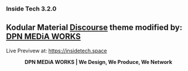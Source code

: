 ### **Inside Tech 3.2.0**

Kodular Material [Discourse](https://discourse.org) theme modified by: [DPN MEDiA WORKS](https://dpnmediaworks.com)
---

Live Previvew at: https://insidetech.space

<div align="center">

**DPN MEDiA WORKS | We Design, We Produce, We Network**

</div>
